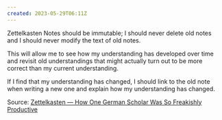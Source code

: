 ```yaml
---
created: 2023-05-29T06:11Z
---
```


Zettelkasten Notes should be immutable; I should never delete old notes and I should never modify the text of old notes.

This will allow me to see how my understanding has developed over time and revisit old understandings that might actually turn out to be more correct than my current understanding.

If I find that my understanding has changed, I should link to the old note when writing a new one and explain how my understanding has changed.

Source: [Zettelkasten — How One German Scholar Was So Freakishly Productive](https://writingcooperative.com/zettelkasten-how-one-german-scholar-was-so-freakishly-productive-997e4e0ca125)
